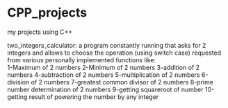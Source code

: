 # CPP_projects
my projects using C++

two_integers_calculator:
  a program constantly running that asks for 2 integers and allows to choose the operation (using switch case) requested from various personally implemented functions like:  
  1-Maximum of 2 numbers
  2-Minimum of 2 numbers
  3-addition of 2 numbers
  4-subtraction of 2 numbers
  5-multiplication of 2 numbers
  6-division of 2 numbers
  7-greatest common divisor of 2 numbers
  8-prime number determination of 2 numbers
  9-getting squareroot of number
  10-getting result of powering the number by any integer
  
